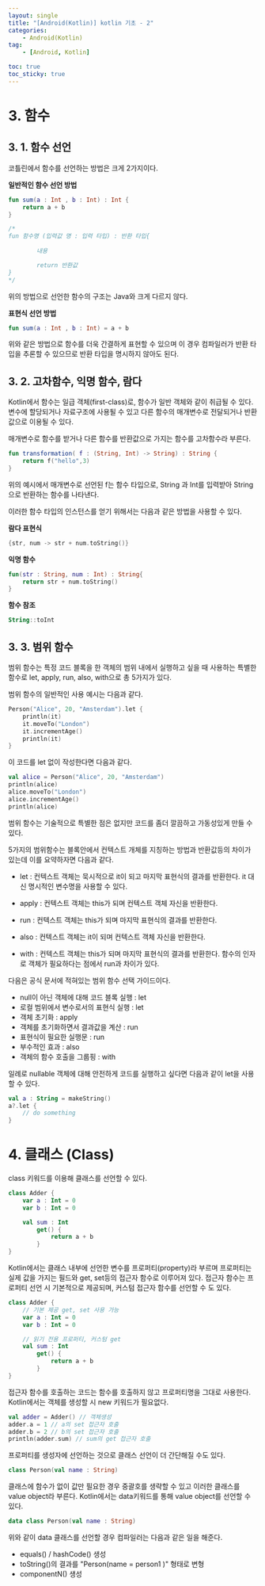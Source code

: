 ```yaml
---
layout: single
title: "[Android(Kotlin)] kotlin 기초 - 2"
categories: 
    - Android(Kotlin)
tag:
    - [Android, Kotlin]

toc: true
toc_sticky: true
---
```


# 3. 함수

## 3. 1. 함수 선언

코틀린에서 함수를 선언하는 방법은 크게 2가지이다.


**일반적인 함수 선언 방법**
```Kotlin
fun sum(a : Int , b : Int) : Int {
    return a + b
}

/*
fun 함수명 (입력값 명 : 입력 타입) : 반환 타입{
		
		내용

		return 반환값
}
*/
```
위의 방법으로 선언한 함수의 구조는 Java와 크게 다르지 않다.

**표현식 선언 방법**
```Kotlin
fun sum(a : Int , b : Int) = a + b
```
위와 같은 방법으로 함수를 더욱 간결하게 표현할 수 있으며 이 경우 컴파일러가 반환 타입을 추론할 수 있으므로 반환 타입을 명시하지 않아도 된다.

## 3. 2. 고차함수, 익명 함수, 람다
Kotlin에서 함수는 일급 객체(first-class)로, 함수가 일반 객체와 같이 취급될 수 있다.
변수에 할당되거나 자료구조에 사용될 수 있고 다른 함수의 매개변수로 전달되거나 반환값으로 이용될 수 있다.

매개변수로 함수를 받거나 다른 함수를 반환값으로 가지는 함수를 고차함수라 부른다.
```Kotlin
fun transformation( f : (String, Int) -> String) : String {
    return f("hello",3)
}
```
위의 예시에서 매개변수로 선언된 f는 함수 타입으로, String 과 Int를 입력받아 String으로 반환하는 함수를 나타낸다.

이러한 함수 타입의 인스턴스를 얻기 위해서는 다음과 같은 방법을 사용할 수 있다.

**람다 표현식**
```Kotlin
{str, num -> str + num.toString()}
```

**익명 함수**
```Kotlin
fun(str : String, num : Int) : String{
    return str + num.toString()
}
```

**함수 참조**
```Kotlin
String::toInt
```


## 3. 3. 범위 함수
범위 함수는 특정 코드 블록을 한 객체의 범위 내에서 실행하고 싶을 때 사용하는 특별한 함수로 let, apply, run, also, with으로 총 5가지가 있다.

범위 함수의 일반적인 사용 예시는 다음과 같다.

```Kotlin
Person("Alice", 20, "Amsterdam").let {
    println(it)
    it.moveTo("London")
    it.incrementAge()
    println(it)
}
```
이 코드를 let 없이 작성한다면 다음과 같다.

```Kotlin
val alice = Person("Alice", 20, "Amsterdam")
println(alice)
alice.moveTo("London")
alice.incrementAge()
println(alice)
```
범위 함수는 기술적으로 특별한 점은 없지만 코드를 좀더 깔끔하고 가동성있게 만들 수 있다.

5가지의 범위함수는 블록안에서 컨텍스트 개체를 지칭하는 방법과 반환값등의 차이가 있는데 이를 요약하자면 다음과 같다.

- let : 컨텍스트 객체는 묵시적으로 it이 되고 마지막 표현식의 결과를 반환한다. it 대신 명시적인 변수명을 사용할 수 있다.

- apply : 컨텍스트 객체는 this가 되며 컨텍스트 객체 자신을 반환한다.

- run : 컨텍스트 객체는 this가 되며 마지막 표현식의 결과를 반환한다.

- also : 컨텍스트 객체는 it이 되며 컨텍스트 객체 자신을 반환한다.

- with : 컨텍스트 객체는  this가 되며 마지막 표현식의 결과를 반환한다. 함수의 인자로 객체가 필요하다는 점에서 run과 차이가 있다.

다음은 공식 문서에 적혀있는 범위 함수 선택 가이드이다.

- null이 아닌 객체에 대해 코드 블록 실행 : let
- 로컬 범위에서 변수로서의 표현식 실행 : let
- 객체 초기화 : apply
- 객체를 초기화하면서 결과값을 계산 : run
- 표현식이 필요한 실행문 : run
- 부수적인 효과 : also
- 객체의 함수 호출을 그룹핑 : with

일례로 nullable 객체에 대해 안전하게 코드를 실행하고 싶다면 다음과 같이 let을 사용할 수 있다.

```Kotlin
val a : String = makeString()
a?.let {
    // do something
}
```


# 4. 클래스 (Class)

class 키워드를 이용해 클래스를 선언할 수 있다.
```Kotlin
class Adder {
    var a : Int = 0
    var b : Int = 0

    val sum : Int
        get() {
            return a + b
        }
}
```
Kotlin에서는 클래스 내부에 선언한 변수를 프로퍼티(property)라 부르며 프로퍼티는 실제 값을 가지는 필드와 get, set등의 접근자 함수로 이루어져 있다. 접근자 함수는 프로퍼티 선언 시 기본적으로 제공되며, 커스텀 접근자 함수를 선언할 수 도 있다.

```Kotlin
class Adder {
    // 기본 제공 get, set 사용 가능
    var a : Int = 0
    var b : Int = 0

    // 읽기 전용 프로퍼티, 커스텀 get
    val sum : Int
        get() {
            return a + b
        }
}
```

접근자 함수를 호출하는 코드는 함수를 호출하지 않고 프로퍼티명을 그대로 사용한다.
Kotlin에서는 객체를 생성할 시 new 키워드가 필요없다.

```Kotlin
val adder = Adder() // 객체생성
adder.a = 1 // a의 set 접근자 호출
adder.b = 2 // b의 set 접근자 호출
println(adder.sum) // sum의 get 접근자 호출
```

프로퍼티를 생성자에 선언하는 것으로 클래스 선언이 더 간단해질 수도 있다.

```Kotlin
class Person(val name : String)
```

클래스에 함수가 없이 값만 필요한 경우 중괄호를 생략할 수 있고 이러한 클래스를 value object라 부른다. Kotlin에서는 data키워드를 통해 value object를 선언할 수 있다.

```Kotlin
data class Person(val name : String)
```
위와 같이 data 클래스를 선언할 경우 컴파일러는 다음과 같은 일을 해준다.

- equals() / hashCode() 생성
- toString()의 결과를 "Person(name = person1 )" 형태로 변형
- componentN() 생성